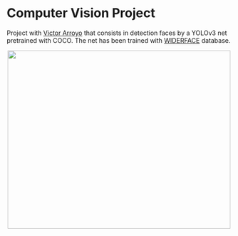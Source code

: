 # Computer Vision Project

Project with [Victor Arroyo](https://github.com/victory06) that consists in detection faces by a YOLOv3 net pretrained with COCO. The net has been trained with [WIDERFACE](http://shuoyang1213.me/WIDERFACE/) database.

<p align="center">
<img src="https://github.com/victory06/proyecto-VC/blob/master/img.png" height="400" width="500" >
</p>
